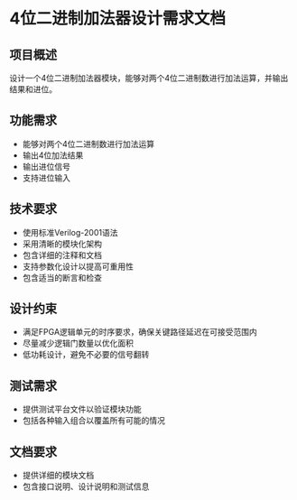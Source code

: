 # 4位二进制加法器设计需求文档

## 项目概述
设计一个4位二进制加法器模块，能够对两个4位二进制数进行加法运算，并输出结果和进位。

## 功能需求
- 能够对两个4位二进制数进行加法运算
- 输出4位加法结果
- 输出进位信号
- 支持进位输入

## 技术要求
- 使用标准Verilog-2001语法
- 采用清晰的模块化架构
- 包含详细的注释和文档
- 支持参数化设计以提高可重用性
- 包含适当的断言和检查

## 设计约束
- 满足FPGA逻辑单元的时序要求，确保关键路径延迟在可接受范围内
- 尽量减少逻辑门数量以优化面积
- 低功耗设计，避免不必要的信号翻转

## 测试需求
- 提供测试平台文件以验证模块功能
- 包括各种输入组合以覆盖所有可能的情况

## 文档要求
- 提供详细的模块文档
- 包含接口说明、设计说明和测试信息